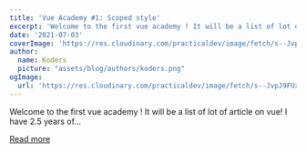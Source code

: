 ```yaml
---
title: 'Vue Academy #1: Scoped style'
excerpt: 'Welcome to the first vue academy ! It will be a list of lot of article on vue! I have 2.5 years of...'
date: '2021-07-03'
coverImage: 'https://res.cloudinary.com/practicaldev/image/fetch/s--JvpJ9FUx--/c_imagga_scale,f_auto,fl_progressive,h_420,q_auto,w_1000/https://dev-to-uploads.s3.amazonaws.com/uploads/articles/p48a5gh7q4heyowip5ug.jpg'
author:
  name: Koders
  picture: "assets/blog/authors/koders.png"
ogImage:
  url: 'https://res.cloudinary.com/practicaldev/image/fetch/s--JvpJ9FUx--/c_imagga_scale,f_auto,fl_progressive,h_420,q_auto,w_1000/https://dev-to-uploads.s3.amazonaws.com/uploads/articles/p48a5gh7q4heyowip5ug.jpg'
---
```


Welcome to the first vue academy ! It will be a list of lot of article on vue! I have 2.5 years of...

[Read more](https://dev.to/codeozz/vue-academy-1-scoped-style-5g0e)
